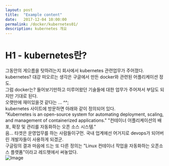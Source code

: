 ```yaml
---
layout: post
title:  "Example content"
date:   2017-12-04 10:00:00
permalink: /docker/kubernetes01/
description: kubernetes 개요
---
```


# H1 - kubernetes란?
그동안의 게으름을 탓하려는지 회사에서 kubernetes 관련업무가 주어졌다.  
kubernetes? 대강 떠오르는 생각은 구글에서 만든 docker와 관련된 어플리케이션 정도.  
그럼 docker는? 들어보기만하고 미루어왔던 기술들에 대한 업무가 주어져서 부담도 되지만 기대로 된다.  
오랫만에 재미있을것 같다는 ... ^^;  
kubernetes 사이트에 방문하면 아래와 같이 정의되어 있다.  
"Kubernetes is an open-source system for automating deployment, scaling, and management of containerized applications."
"컨테이너 어플리케이션의 배포, 확장 및 관리를 자동화하는 오픈 소스 시스템."  
 음... 타겟은 운영업무를 하는 사람들이구먼. 국내 업계에선 어거지로 devops가 되어버린 개발자들이 사용하게 되겠군.  
구글링의 결과 마음에 드는 또 다른 정의는 "Linux 컨테이너 작업을 자동화하는 오픈소스 플랫폼"이라고 레드헷에서 써놓았다.  
![Image](https://www.redhat.com/cms/managed-files/kubernetes-diagram-902x416.png)  

